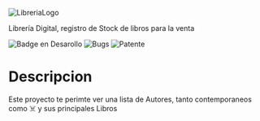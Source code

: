 
  
![LibreriaLogo](https://github.com/Lucas-89/Libreria/assets/121033010/f575f14f-f916-4c88-b8d3-7ca2b3e70192) 
<br>
<p> 
Librería Digital, registro de Stock de libros para la venta
</p>

![Badge en Desarollo](https://img.shields.io/badge/ESTADO-EN%20DESAROLLO-green)
![Bugs](https://img.shields.io/badge/Days_Since_Last_BUG-0-red)
![Patente](https://img.shields.io/badge/Licence-Not%20Found-inactive)
<h1> Descripcion </h1>
Este proyecto te perimte ver una lista de Autores, tanto contemporaneos como ☠️ y sus principales Libros

